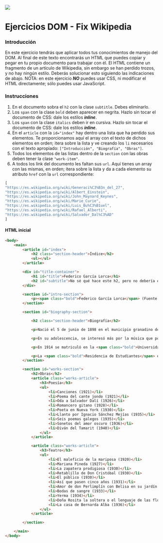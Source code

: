 ![](../../assets/Logo_Yellow.png)

# Ejercicios DOM - Fix Wikipedia

### Introducción
En este ejercicio tendrás que aplicar todos tus conocimientos de manejo del DOM. Al final de este texto encontrarás un HTML que puedes copiar y pegar en tu propio documento para trabajar con él.
El HTML contiene un fragmento de un artículo de Wikipedia, sin embargo se han perdido trozos, y no hay ningún estilo. Deberás solucionar esto siguiendo las indicaciones de abajo.
NOTA: en este ejercicio **_NO_** puedes usar CSS, ni modificar el HTML directamente; sólo puedes usar JavaScript.

### Instrucciones
1. En el documento sobra el `h2` con la clase `subtitle`. Debes eliminarlo.
2. Los `span` con la clase `bold` deben aparecer en negrita. Hazlo sin tocar el documento de CSS: dale los estilos **_inline_**.
3. Los `span` con la clase `italics` deben ir en cursiva. Hazlo sin tocar el documento de CSS: dale los estilos **_inline_**.
4. En el `article` con la `id="index"` hay dentro una lista que ha perdido sus elementos. Te proporcionamos aquí el array con el texto de dichos elementos en orden; itera sobre la lista y ve creando los `li` necesarios con el texto apropiado: `["Introducción", "Biografía", "Obras"]`.
5. Todos los elementos de las listas dentro de la `section` con las obras deben tener la clase `"work-item"`.
6. A todos los link del documento les faltan sus `url`. Aquí tienes un array con las mismas, en orden; itera sobre la lista y da a cada elemento su atributo `href` con la `url` correspondiente:
```javascript
[
"https://es.wikipedia.org/wiki/Generaci%C3%B3n_del_27",
"https://es.wikipedia.org/wiki/Albert_Einstein",
"https://es.wikipedia.org/wiki/John_Maynard_Keynes",
"https://es.wikipedia.org/wiki/Marie_Curie",
"https://es.wikipedia.org/wiki/Luis_Bu%C3%B1uel",
"https://es.wikipedia.org/wiki/Rafael_Alberti",
"https://es.wikipedia.org/wiki/Salvador_Dal%C3%AD"
]
```

#### HTML inicial
```html
<body>
	<main>
		<article id="index">
			<h2 class="section-header">Índice</h2>
			<ul></ul>
		</article>

		<div id="title-container">
			<h1 id="title">Federico García Lorca</h1>
			<h2 id="subtitle">No sé qué hace este h2, pero no debería estar aquí</h2>
		</div>

		<section id="intro-section">
			<p><span class="bold">Federico García Lorca</span> (Fuente Vaqueros, Granada, 5 de junio de 1898 - camino de Víznar a Alfacar, Granada, 18 de agosto de 1936) fue un poeta, dramaturgo y prosista español. Adscrito a la <a>generación del 27</a>, fue el poeta de mayor influencia y popularidad de la literatura española del siglo xx y como dramaturgo se le considera una de las cimas del teatro español del siglo xx. Fue asesinado por el bando sublevado un mes después del golpe de Estado que provocó el inicio de la guerra civil española.</p>
		</section>

		<section id="biography-section">

			<h2 class="section-header">Biografía</h2>

			<p>Nació el 5 de junio de 1898 en el municipio granadino de Fuente Vaqueros, en el seno de una familia de posición económica desahogada, y fue bautizado como <span class="bold">Federico del Sagrado Corazón de Jesús García Lorca</span>.</p>

			<p>En su adolescencia, se interesó más por la música que por la literatura; estudió piano con Antonio Segura Mesa y entre sus amigos de la universidad lo conocían más como músico que por escritor novel.</p>

			<p>En 1914 se matriculó en la <span class="bold">Universidad de Granada</span> para estudiar las carreras de <span class="italics">Filosofía y Letras</span> y de <span class="italics">Derecho</span>. Durante esta época, el joven Lorca se reunía con otros jóvenes intelectuales en la tertulia <span class="italics">El Rinconcillo</span> del café Alameda. Más tarde se trasladaría a la <span class="bold">Residencia de Estudiantes de Madrid</span>.</p>

			<p>La <span class="bold">Residencia de Estudiantes</span> era en aquella época un hervidero intelectual, que acogió a figuras de la talla de <a>Albert Einstein</a>, <a>John Maynard Keynes</a> y <a>Marie Curie</a>, lo que influyó enormemente en la formación intelectual de Lorca. De esta forma, entre 1919 y 1926, se relacionó con muchos de los escritores e intelectuales más importantes de España, como <a>Luis Buñuel</a>, <a>Rafael Alberti</a> o <a>Salvador Dalí</a>.</p>
		</section>

		<section id="works-section">
			<h2>Obras</h2>
			<article class="works-article">
				<h3>Poesía</h3>
				<ul>
					<li>Canciones (1921)</li>
					<li>Poema del cante jondo (1921)</li>
					<li>Oda a Salvador Dalí (1926)</li>
					<li>Romancero gitano (1928)</li>
					<li>Poeta en Nueva York (1930)</li>
					<li>Llanto por Ignacio Sánchez Mejías (1935)</li>
					<li>Seis poemas galegos (1935)</li>
					<li>Sonetos del amor oscuro (1936)</li>
					<li>Diván del Tamarit (1940)</li>
				</ul>
			</article>

			<article class="works-article">
				<h3>Teatro</h3>
				<ul>
					<li>El maleficio de la mariposa (1920)</li>
					<li>Mariana Pineda (1927)</li>
					<li>La zapatera prodigiosa (1930)</li>
					<li>Retablillo de Don Cristóbal (1930)</li>
					<li>El público (1930)</li>
					<li>Así que pasen cinco años (1931)</li>
					<li>Amor de don Perlimplín con Belisa en su jardín (1933)</li>
					<li>Bodas de sangre (1933)</li>
					<li>Yerma (1934)</li>
					<li>Doña Rosita la soltera o el lenguaje de las flores (1935)</li>
					<li>La casa de Bernarda Alba (1936)</li>
				</ul>
			</article>

		</section>

	</main>
</body>
```